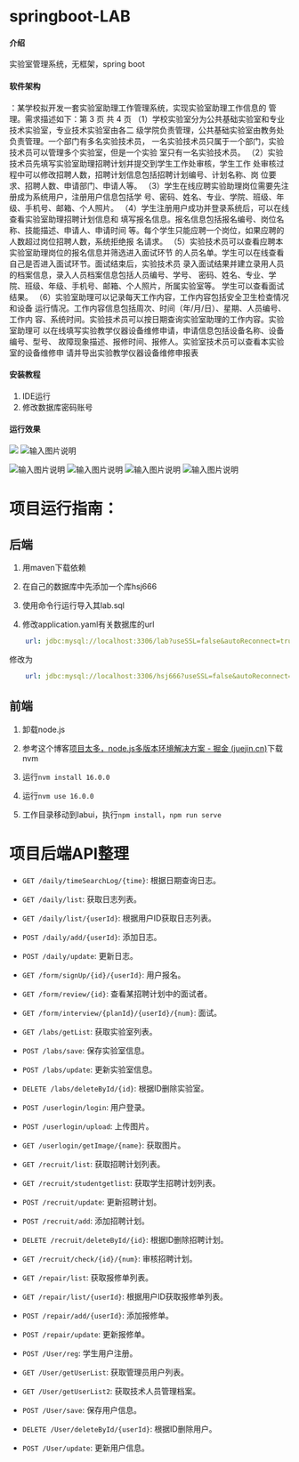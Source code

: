 # springboot-LAB

#### 介绍

实验室管理系统，无框架，spring boot

#### 软件架构

：某学校拟开发一套实验室助理工作管理系统，实现实验室助理工作信息的
管理。需求描述如下：第 3 页 共 4 页
（1）学校实验室分为公共基础实验室和专业技术实验室，专业技术实验室由各二
级学院负责管理，公共基础实验室由教务处负责管理。一个部门有多名实验技术员，
一名实验技术员只属于一个部门，实验技术员可以管理多个实验室，但是一个实验
室只有一名实验技术员。
（2）实验技术员先填写实验室助理招聘计划并提交到学生工作处审核，学生工作
处审核过程中可以修改招聘人数，招聘计划信息包括招聘计划编号、计划名称、岗
位要求、招聘人数、申请部门、申请人等。
（3）学生在线应聘实验助理岗位需要先注册成为系统用户，注册用户信息包括学
号、密码、姓名、专业、学院、班级、年级、手机号、邮箱、个人照片。
（4）学生注册用户成功并登录系统后，可以在线查看实验室助理招聘计划信息和
填写报名信息。报名信息包括报名编号、岗位名称、技能描述、申请人、申请时间
等。每个学生只能应聘一个岗位，如果应聘的人数超过岗位招聘人数，系统拒绝报
名请求。
（5）实验技术员可以查看应聘本实验室助理岗位的报名信息并筛选进入面试环节
的人员名单。学生可以在线查看自己是否进入面试环节。面试结束后，实验技术员
录入面试结果并建立录用人员的档案信息，录入人员档案信息包括人员编号、学号、
密码、姓名、专业、学院、班级、年级、手机号、邮箱、个人照片，所属实验室等。
学生可以查看面试结果。
（6）实验室助理可以记录每天工作内容，工作内容包括安全卫生检查情况和设备
运行情况。工作内容信息包括周次、时间（年/月/日）、星期、人员编号、工作内
容、系统时间。实验技术员可以按日期查询实验室助理的工作内容。实验室助理可
以在线填写实验教学仪器设备维修申请，申请信息包括设备名称、设备编号、型号、
故障现象描述、报修时间、报修人。实验室技术员可以查看本实验室的设备维修申
请并导出实验教学仪器设备维修申报表

#### 安装教程

1. IDE运行
2. 修改数据库密码账号

#### 运行效果

![
](https://images.gitee.com/uploads/images/2021/0627/161255_1cfe664a_5479964.png "屏幕截图.png")
![输入图片说明](https://images.gitee.com/uploads/images/2021/0627/161315_4ee44041_5479964.png "屏幕截图.png")

![输入图片说明](https://images.gitee.com/uploads/images/2021/0627/161324_a2388a71_5479964.png "屏幕截图.png")
![输入图片说明](https://images.gitee.com/uploads/images/2021/0627/161332_fd056a3c_5479964.png "屏幕截图.png")
![输入图片说明](https://images.gitee.com/uploads/images/2021/0627/161346_e7c167a8_5479964.png "屏幕截图.png")
![输入图片说明](https://images.gitee.com/uploads/images/2021/0627/161409_9c9487ae_5479964.png "屏幕截图.png")

# 项目运行指南：

## 后端

1. 用maven下载依赖

2. 在自己的数据库中先添加一个库hsj666

3. 使用命令行运行导入其lab.sql

4. 修改application.yaml有关数据库的url

```yaml
    url: jdbc:mysql://localhost:3306/lab?useSSL=false&autoReconnect=true&characterEncoding=UTF-8
```

修改为

```yaml
    url: jdbc:mysql://localhost:3306/hsj666?useSSL=false&autoReconnect=true&characterEncoding=UTF-8
```



## 前端

1. 卸载node.js
2. 参考这个博客[项目太多，node.js多版本环境解决方案 - 掘金 (juejin.cn)](https://juejin.cn/post/7094426560085639199)下载nvm

3. 运行``nvm install 16.0.0``
4. 运行``nvm use 16.0.0``
5. 工作目录移动到labui，执行``npm install``，``npm run serve``



# 项目后端API整理

- `GET /daily/timeSearchLog/{time}`: 根据日期查询日志。
- `GET /daily/list`: 获取日志列表。
- `GET /daily/list/{userId}`: 根据用户ID获取日志列表。
- `POST /daily/add/{userId}`: 添加日志。
- `POST /daily/update`: 更新日志。

- `GET /form/signUp/{id}/{userId}`: 用户报名。
- `GET /form/review/{id}`: 查看某招聘计划中的面试者。
- `GET /form/interview/{planId}/{userId}/{num}`: 面试。

- `GET /labs/getList`: 获取实验室列表。
- `POST /labs/save`: 保存实验室信息。
- `POST /labs/update`: 更新实验室信息。
- `DELETE /labs/deleteById/{id}`: 根据ID删除实验室。

- `POST /userlogin/login`: 用户登录。
- `POST /userlogin/upload`: 上传图片。
- `GET /userlogin/getImage/{name}`: 获取图片。

- `GET /recruit/list`: 获取招聘计划列表。
- `GET /recruit/studentgetlist`: 获取学生招聘计划列表。
- `POST /recruit/update`: 更新招聘计划。
- `POST /recruit/add`: 添加招聘计划。
- `DELETE /recruit/deleteById/{id}`: 根据ID删除招聘计划。
- `GET /recruit/check/{id}/{num}`: 审核招聘计划。

- `GET /repair/list`: 获取报修单列表。
- `GET /repair/list/{userId}`: 根据用户ID获取报修单列表。
- `POST /repair/add/{userId}`: 添加报修单。
- `POST /repair/update`: 更新报修单。

- `POST /User/reg`: 学生用户注册。
- `GET /User/getUserList`: 获取管理员用户列表。
- `GET /User/getUserList2`: 获取技术人员管理档案。
- `POST /User/save`: 保存用户信息。
- `DELETE /User/deleteById/{userId}`: 根据ID删除用户。
- `POST /User/update`: 更新用户信息。

